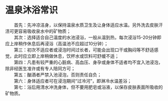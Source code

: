 # 温泉沐浴常识  

&emsp;&emsp;首先：先冲凉洁身，以保持温泉水质卫生及让身体适应水温。另外洗去皮肤汗渍可更容易吸收泉水中的矿物质；  
&emsp;&emsp;其次：选择适合自己温度的水池浸浴，一般从温到热，每次浸浴15-20分钟即应上岸稍作休息后再浸浴（高温池不应超过10分钟）；   
&emsp;&emsp;第三：初次不适应者或浸泡时间过长者，可能会出现口干或胸闷等不舒适感觉，此时应立即上岸稍做休息，饮杯水或饮料可舒缓不适；  
&emsp;&emsp;第四：凡患有较严重的心脏病、高血压、身孕或身体不适者均不宜入池浸泡，除非经医生准许或有专人陪同方可；  
&emsp;&emsp;第五：酗酒者严禁入池浸泡，否则责任自负；  
&emsp;&emsp;第六：身体适应者可在浸泡期间“过冷河”，即淋冷水温差浴；  
&emsp;&emsp;第七：浴后用清水冲洗身体，但不要用肥皂或浴液，以保存皮肤表面所吸收的矿物质。